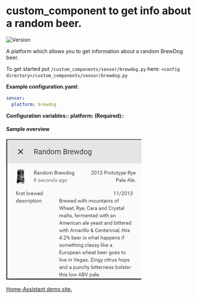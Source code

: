 # custom_component to get info about a random beer.
![Version](https://img.shields.io/badge/version-0.0.2-green.svg?style=for-the-badge)
  
A platform which allows you to get information about a random BrewDog beer.
  
To get started put `/custom_components/sensor/brewdog.py` here:
`<config directory>/custom_components/sensor/brewdog.py`  
  
**Example configuration.yaml:**
```yaml
sensor:
  platform: brewdog
```
**Configuration variables::**
  **platform: 
  (Required):**: 
#### Sample overview
![Sample overview](overview.png)
  
[Home-Assistant demo site.](https://ha-test-brewdog.halfdecent.io/)
  
  
